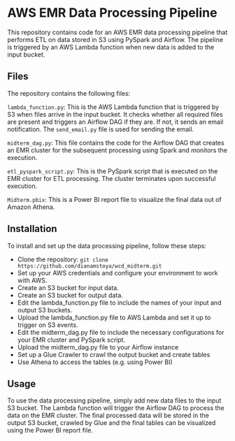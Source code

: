 # AWS EMR Data Processing Pipeline

This repository contains code for an AWS EMR data processing pipeline that performs ETL on data stored in S3 using PySpark and Airflow. The pipeline is triggered by an AWS Lambda function when new data is added to the input bucket.

## Files

The repository contains the following files:

`lambda_function.py`: This is the AWS Lambda function that is triggered by S3 when files arrive in the input bucket. It checks whether all required files are present and triggers an Airflow DAG if they are. If not, it sends an email notification. The `send_email.py` file is used for sending the email.

`midterm_dag.py`: This file contains the code for the Airflow DAG that creates an EMR cluster for the subsequent processing using Spark and monitors the execution.

`etl_pyspark_script.py`: This is the PySpark script that is executed on the EMR cluster for ETL processing. The cluster terminates upon successful execution.

`Midterm.pbix`: This is a Power BI report file to visualize the final data out of Amazon Athena.

## Installation

To install and set up the data processing pipeline, follow these steps:

- Clone the repository: `git clone https://github.com/dianamstoya/wcd_midterm.git`
- Set up your AWS credentials and configure your environment to work with AWS.
- Create an S3 bucket for input data.
- Create an S3 bucket for output data.
- Edit the lambda_function.py file to include the names of your input and output S3 buckets.
- Upload the lambda_function.py file to AWS Lambda and set it up to trigger on S3 events.
- Edit the midterm_dag.py file to include the necessary configurations for your EMR cluster and PySpark script.
- Upload the midterm_dag.py file to your Airflow instance
- Set up a Glue Crawler to crawl the output bucket and create tables
- Use Athena to access the tables (e.g. using Power BI)

## Usage

To use the data processing pipeline, simply add new data files to the input S3 bucket. The Lambda function will trigger the Airflow DAG to process the data on the EMR cluster. The final processed data will be stored in the output S3 bucket, crawled by Glue and the final tables can be visualized using the Power BI report file.

